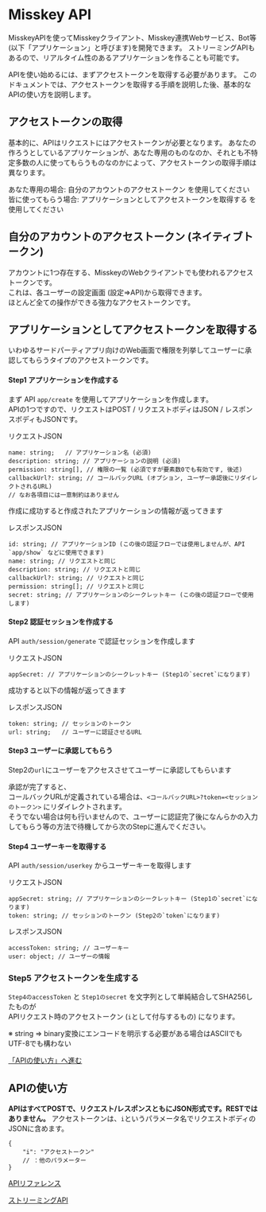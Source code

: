 # Misskey API

MisskeyAPIを使ってMisskeyクライアント、Misskey連携Webサービス、Bot等(以下「アプリケーション」と呼びます)を開発できます。
ストリーミングAPIもあるので、リアルタイム性のあるアプリケーションを作ることも可能です。

APIを使い始めるには、まずアクセストークンを取得する必要があります。
このドキュメントでは、アクセストークンを取得する手順を説明した後、基本的なAPIの使い方を説明します。

## アクセストークンの取得
基本的に、APIはリクエストにはアクセストークンが必要となります。
あなたの作ろうとしているアプリケーションが、あなた専用のものなのか、それとも不特定多数の人に使ってもらうものなのかによって、アクセストークンの取得手順は異なります。

あなた専用の場合: 自分のアカウントのアクセストークン を使用してください
皆に使ってもらう場合: アプリケーションとしてアクセストークンを取得する を使用してください

## 自分のアカウントのアクセストークン (ネイティブトークン)

アカウントに1つ存在する、MisskeyのWebクライアントでも使われるアクセストークンです。  
これは、各ユーザーの設定画面 (設定=>API)から取得できます。  
ほとんど全ての操作ができる強力なアクセストークンです。

## アプリケーションとしてアクセストークンを取得する

いわゆるサードパーティアプリ向けのWeb画面で権限を列挙してユーザーに承認してもらうタイプのアクセストークンです。

#### Step1 アプリケーションを作成する

まず API `app/create` を使用してアプリケーションを作成します。  
APIの1つですので、リクエストはPOST / リクエストボディはJSON / レスポンスボディもJSONです。

リクエストJSON
```
name: string;   // アプリケーション名 (必須)
description: string; // アプリケーションの説明 (必須)
permission: string[], // 権限の一覧 (必須ですが要素数0でも有効です, 後述)
callbackUrl?: string; // コールバックURL (オプション, ユーザー承認後にリダイレクトされるURL)
// なお各項目には一意制約はありません
```

作成に成功すると作成されたアプリケーションの情報が返ってきます

レスポンスJSON
```
id: string; // アプリケーションID (この後の認証フローでは使用しませんが、API `app/show` などに使用できます)
name: string; // リクエストと同じ
description: string; // リクエストと同じ
callbackUrl?: string; // リクエストと同じ
permission: string[]; // リクエストと同じ
secret: string; // アプリケーションのシークレットキー (この後の認証フローで使用します)
```

#### Step2 認証セッションを作成する

API `auth/session/generate` で認証セッションを作成します

リクエストJSON
```
appSecret: // アプリケーションのシークレットキー (Step1の`secret`になります)
```

成功すると以下の情報が返ってきます

レスポンスJSON
```
token: string; // セッションのトークン
url: string;   // ユーザーに認証させるURL
```

#### Step3 ユーザーに承認してもらう

Step2の`url`にユーザーをアクセスさせてユーザーに承認してもらいます

承認が完了すると、  
コールバックURLが定義されている場合は、`<コールバックURL>?token=<セッションのトークン>` にリダイレクトされます。  
そうでない場合は何も行いませんので、ユーザーに認証完了後になんらかの入力してもらう等の方法で待機してから次のStepに進んでください。

#### Step4 ユーザーキーを取得する

API `auth/session/userkey` からユーザーキーを取得します

リクエストJSON
```
appSecret: string; // アプリケーションのシークレットキー (Step1の`secret`になります)
token: string; // セッションのトークン (Step2の`token`になります)
```

レスポンスJSON
```
accessToken: string; // ユーザーキー
user: object; // ユーザーの情報
```

### Step5 アクセストークンを生成する

`Step4のaccessToken` と `Step1のsecret` を文字列として単純結合してSHA256したものが  
APIリクエスト時のアクセストークン (`i`として付与するもの) になります。

※ string => binary変換にエンコードを明示する必要がある場合はASCIIでもUTF-8でも構わない

[「APIの使い方」へ進む](#APIの使い方)

## APIの使い方

**APIはすべてPOSTで、リクエスト/レスポンスともにJSON形式です。RESTではありません。**
アクセストークンは、`i`というパラメータ名でリクエストボディのJSONに含めます。
```json5
{
	"i": "アクセストークン"
	// ：他のパラメーター
}
```



[APIリファレンス](/api-doc)

[ストリーミングAPI](./stream)

